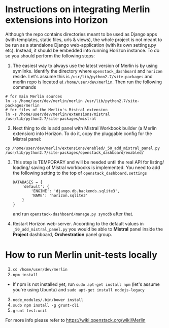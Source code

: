 # Instructions on integrating Merlin extensions into Horizon
Although the repo contains directories meant to be used as Django apps
(with templates, static files, urls & views), the whole project is not
meant to be run as a standalone Django web-application (with its own
settings.py etc). Instead, it should be embedded into running Horizon
instance. To do so you should perform the following steps:

1. The easiest way to always use the latest version of Merlin is by using
symlinks. Identify the directory where ``openstack_dashboard`` and ``horizon``
reside. Let's assume this is ``/usr/lib/python2.7/site-packages`` and merlin
repo is located at ``/home/user/dev/merlin``. Then run the
following commands
```
# for main Merlin sources
ln -s /home/user/dev/merlin/merlin /usr/lib/python2.7/site-packages/merlin
# for files of the Merlin's Mistral extension
ln -s /home/user/dev/merlin/extensions/mistral /usr/lib/python2.7/site-packages/mistral
```
2. Next thing to do is add panel with Mistral Workbook builder (a Merlin
extension) into Horizon. To do it, copy the pluggable config for the Mistral
panel:
```
cp /home/user/dev/merlin/extensions/enabled/_50_add_mistral_panel.py /usr/lib/python2.7/site-packages/openstack_dashboard/enabled/
```
3. This step is TEMPORARY and will be needed until the real API for listing/ loading/ saving 
of Mistral workbooks is implemented. You need to add the following setting to the top of
``openstack_dashboard.settings``
   ```
   DATABASES = {
       'default': {
           'ENGINE': 'django.db.backends.sqlite3',
           'NAME': 'horizon.sqlite3'
       }
   }
   ```

   and run ``openstack-dashboard/manage.py syncdb`` after that.
4. Restart Horizon web-server. According to the default values in
``_50_add_mistral_panel.py`` you would be able to **Mistral** panel inside
the **Project** dashboard, **Orchestration** panel group.

# How to run Merlin unit-tests locally
1. ``cd /home/user/dev/merlin``
2. ``npm install``
  * If npm is not installed yet, run ``sudo apt-get install npm`` (let's assume you're
  using Ubuntu) and ``sudo apt-get install nodejs-legacy``
3. ``node_modules/.bin/bower install``
4. ``sudo npm install -g grunt-cli``
5. ``grunt test:unit``

For more info please refer to https://wiki.openstack.org/wiki/Merlin
